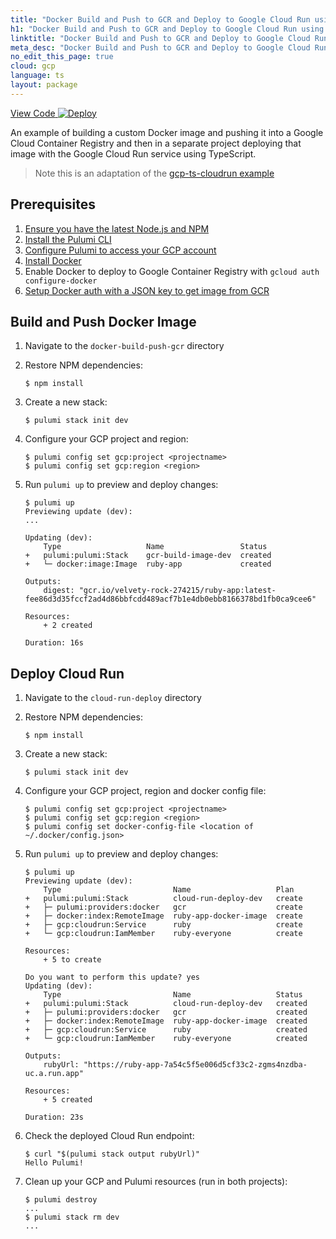 ```yaml
---
title: "Docker Build and Push to GCR and Deploy to Google Cloud Run using separate projects | TypeScript"
h1: "Docker Build and Push to GCR and Deploy to Google Cloud Run using separate projects"
linktitle: "Docker Build and Push to GCR and Deploy to Google Cloud Run using separate projects"
meta_desc: "Docker Build and Push to GCR and Deploy to Google Cloud Run using separate projects How-to Guide using TypeScript"
no_edit_this_page: true
cloud: gcp
language: ts
layout: package
---
```


<!-- WARNING: this page was generated by a tool. Do not edit it by hand. -->
<!-- To change it, please see https://github.com/pulumi/docs/tree/master/tools/mktutorial. -->

<p class="mb-4 flex">
    <a class="flex flex-wrap items-center rounded-md font-display text-lg text-white bg-blue-600 border-2 border-blue-600 px-2 mr-2 whitespace-no-wrap hover:text-white" style="height: 45px;" href="https://github.com/pulumi/examples/tree/master/gcp-ts-docker-gcr-cloudrun" target="_blank">
        <span><i class="fab fa-github pr-2"></i> View Code</span>
    </a>
    <a href="https://app.pulumi.com/new?template=https://github.com/pulumi/examples/blob/master/gcp-ts-docker-gcr-cloudrun/README.md" target="_blank">
        <img src="https://get.pulumi.com/new/button.svg" alt="Deploy">
    </a>
</p>


An example of building a custom Docker image and pushing it into a Google Cloud Container Registry and then in a separate project deploying that image with the Google Cloud Run service using TypeScript.

> Note this is an adaptation of the [gcp-ts-cloudrun example](../gcp-ts-cloudrun)

## Prerequisites

1. [Ensure you have the latest Node.js and NPM](https://nodejs.org/en/download/)
2. [Install the Pulumi CLI](https://www.pulumi.com/docs/get-started/install/)
3. [Configure Pulumi to access your GCP account](https://www.pulumi.com/docs/intro/cloud-providers/gcp/setup/)
4. [Install Docker](https://docs.docker.com/install/)
5. Enable Docker to deploy to Google Container Registry with `gcloud auth configure-docker`
6. [Setup Docker auth with a JSON key to get image from GCR](https://cloud.google.com/container-registry/docs/advanced-authentication#json-key)

## Build and Push Docker Image

1.  Navigate to the `docker-build-push-gcr` directory

2. Restore NPM dependencies:

    ```
    $ npm install
    ```

3.  Create a new stack:

    ```
    $ pulumi stack init dev
    ```

4.  Configure your GCP project and region:

    ```
    $ pulumi config set gcp:project <projectname> 
    $ pulumi config set gcp:region <region>
    ```

5.  Run `pulumi up` to preview and deploy changes:

    ``` 
    $ pulumi up
    Previewing update (dev):
    ...

    Updating (dev):
        Type                   Name                 Status      
    +   pulumi:pulumi:Stack    gcr-build-image-dev  created     
    +   └─ docker:image:Image  ruby-app             created     
    
    Outputs:
        digest: "gcr.io/velvety-rock-274215/ruby-app:latest-fee86d3d35fccf2ad4d86bbfcdd489acf7b1e4db0ebb8166378bd1fb0ca9cee6"

    Resources:
        + 2 created

    Duration: 16s
    ```


## Deploy Cloud Run 

1. Navigate to the `cloud-run-deploy` directory


2. Restore NPM dependencies:

    ```
    $ npm install
    ```

3.  Create a new stack:

    ```
    $ pulumi stack init dev
    ```

4.  Configure your GCP project, region and docker config file:

    ```
    $ pulumi config set gcp:project <projectname> 
    $ pulumi config set gcp:region <region>
    $ pulumi config set docker-config-file <location of ~/.docker/config.json>
    ```

5.  Run `pulumi up` to preview and deploy changes:

    ``` 
    $ pulumi up
    Previewing update (dev):
        Type                         Name                   Plan       
    +   pulumi:pulumi:Stack          cloud-run-deploy-dev   create     
    +   ├─ pulumi:providers:docker   gcr                    create     
    +   ├─ docker:index:RemoteImage  ruby-app-docker-image  create     
    +   ├─ gcp:cloudrun:Service      ruby                   create     
    +   └─ gcp:cloudrun:IamMember    ruby-everyone          create     
    
    Resources:
        + 5 to create

    Do you want to perform this update? yes
    Updating (dev):
        Type                         Name                   Status      
    +   pulumi:pulumi:Stack          cloud-run-deploy-dev   created     
    +   ├─ pulumi:providers:docker   gcr                    created     
    +   ├─ docker:index:RemoteImage  ruby-app-docker-image  created     
    +   ├─ gcp:cloudrun:Service      ruby                   created     
    +   └─ gcp:cloudrun:IamMember    ruby-everyone          created     
    
    Outputs:
        rubyUrl: "https://ruby-app-7a54c5f5e006d5cf33c2-zgms4nzdba-uc.a.run.app"

    Resources:
        + 5 created

    Duration: 23s
    ```

5.  Check the deployed Cloud Run endpoint:

    ```
    $ curl "$(pulumi stack output rubyUrl)"
    Hello Pulumi!
    ```

6. Clean up your GCP and Pulumi resources (run in both projects):

    ```
    $ pulumi destroy
    ...
    $ pulumi stack rm dev
    ...
    ```


